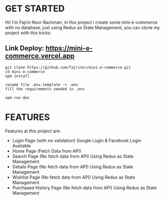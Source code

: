 # GET STARTED

Hi! I'm Fajrin Noor Rachman, in this project i create some mini e-commerce with no database, just using Redux as State Management, you can clone my project with this tricks:

## Link Deploy: https://mini-e-commerce.vercel.app

```
git clone https://github.com/fajrinnr/mini-e-commerce.git
cd mini-e-commerce
npm install

rename file .env.template -> .env
fill the requirements needed in .env

npm run dev
```

# FEATURES

Features at this project are:

- Login Page (with no validation)
  Google Login & Facebook Login Available
- Home Page (Fetch Data from API)
- Search Page (No fetch data from API)
  Using Redux as State Management
- Details Page (No fetch data from API)
  Using Redux as State Management
- Wishlist Page (No fetch data from API)
  Using Redux as State Management
- Purchased History Page (No fetch data from API)
  Using Redux as State Management
